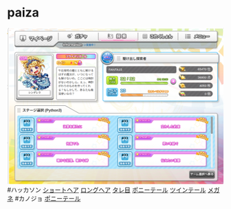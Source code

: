 # paiza

![コードガールコレクション](img/codegirl.png)
#ハッカソン
[ショートヘア](hakkason/shorthair.py)
[ロングヘア](hakkason/longhair.py)
[タレ目](hakkason/tareme.py)
[ポニーテール](hakkason/poniitail.py)
[ツインテール](hakkason/tsuintail.py)
[メガネ](hakkason/megane.py)
#カノジョ
[ポニーテール](kanojo/poniitail.py)
